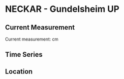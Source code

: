 # NECKAR - Gundelsheim UP

## Current Measurement

Current measurement: <Value topic="rivers/pegel-online/NECKAR/Gundelsheim_UP/measurementValue"/> cm

## Time Series

<TimeSeries topic="rivers/pegel-online/NECKAR/Gundelsheim_UP/measurementValue" period="week" />

## Location

<WorldMap>
  <Marker lat="49.28139884421071" lon="9.153622055873619" labelTopic="rivers/pegel-online/NECKAR/Gundelsheim_UP" />
</WorldMap>
